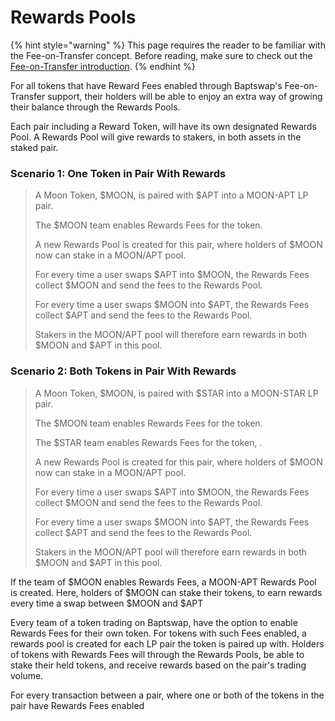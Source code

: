 # Rewards Pools

{% hint style="warning" %}
This page requires the reader to be familiar with the Fee-on-Transfer concept. Before reading, make sure to check out the [Fee-on-Transfer introduction](fee-on-transfer/).
{% endhint %}

For all tokens that have Reward Fees enabled through Baptswap's Fee-on-Transfer support, their holders will be able to enjoy an extra way of growing their balance through the Rewards Pools.

Each pair including a Reward Token, will have its own designated Rewards Pool. A Rewards Pool will give rewards to stakers, in both assets in the staked pair.&#x20;

### Scenario 1: One Token in Pair With Rewards

> A Moon Token, $MOON, is paired with $APT into a MOON-APT LP pair.&#x20;
>
> The $MOON team enables Rewards Fees for the token.
>
> A new Rewards Pool is created for this pair, where holders of $MOON now can stake in a MOON/APT pool.
>
> For every time a user swaps $APT into $MOON, the Rewards Fees collect $MOON and send the fees to the Rewards Pool.
>
> For every time a user swaps $MOON into $APT, the Rewards Fees collect $APT and send the fees to the Rewards Pool.
>
> Stakers in the MOON/APT pool will therefore earn rewards in both $MOON and $APT in this pool.

### Scenario 2: Both Tokens in Pair With Rewards

> A Moon Token, $MOON, is paired with $STAR into a MOON-STAR LP pair.&#x20;
>
> The $MOON team enables Rewards Fees for the token.
>
> The $STAR team enables Rewards Fees for the token, .
>
> A new Rewards Pool is created for this pair, where holders of $MOON now can stake in a MOON/APT pool.
>
> For every time a user swaps $APT into $MOON, the Rewards Fees collect $MOON and send the fees to the Rewards Pool.
>
> For every time a user swaps $MOON into $APT, the Rewards Fees collect $APT and send the fees to the Rewards Pool.
>
> Stakers in the MOON/APT pool will therefore earn rewards in both $MOON and $APT in this pool.

If the team of $MOON enables Rewards Fees, a MOON-APT Rewards Pool is created. Here, holders of $MOON can stake their tokens, to earn rewards every time a swap between $MOON and $APT



Every team of a token trading on Baptswap, have the option to enable Rewards Fees for their own token. For tokens with such Fees enabled, a rewards pool is created for each LP pair the token is paired up with. Holders of tokens with Rewards Fees will through the Rewards Pools, be able to stake their held tokens, and receive rewards based on the pair's trading volume.

For every transaction between a pair, where one or both of the tokens in the pair have Rewards Fees enabled
